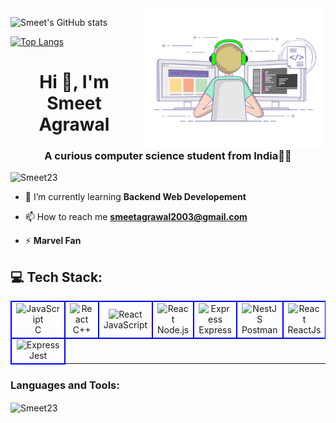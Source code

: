 <img align="right" alt="GIF" src="https://raw.githubusercontent.com/devSouvik/devSouvik/master/gif3.gif" width="300"/>

![Smeet's GitHub stats](https://github-readme-stats.vercel.app/api?username=Smeet23&hide=issues,stars&show_icons=true&rank_icon=github&theme=codeSTACKr)


[//]: <> (  &hide=stars,commits,prs,issues,contribs  )

[//]: <> (  GitHub Readme Stats comes with several built-in themes e.g. dark, radical, merko, gruvbox, tokyonight, onedark, cobalt, synthwave, highcontrast, dracula )

[![Top Langs](https://github-readme-stats.vercel.app/api/top-langs/?username=Smeet23&layout=compact)](https://github.com/anuraghazra/github-readme-stats)


<h1 align="center">Hi 👋, I'm Smeet Agrawal</h1>
<h3 align="center">A curious computer science student from India👨‍💻</h3>

<p align="left"> <img src="https://komarev.com/ghpvc/?username=Smeet23&label=Profile%20views&color=0e75b6&style=flat" alt="Smeet23" /> </p>



- 🌱 I’m currently learning **Backend Web Developement**

- 📫 How to reach me **smeetagrawal2003@gmail.com**

- ⚡ **Marvel Fan**

## 💻 Tech Stack:
<table>
<tr>
<td align="center" width="96" style="border:2px solid blue">
        <img src="https://skillicons.dev/icons?i=c" width="60" height="60" padding="5" alt="JavaScript" />
        <br>C</br>
</td>
<td align="center" width="96" style="border:2px solid blue">
        <img src="https://skillicons.dev/icons?i=cpp" width="60" height="60" padding="5" alt="React" />
        <br>C++</br>
</td>

<td align="center" width="96" style="border:2px solid blue">
        <img src="https://skillicons.dev/icons?i=javascript" width="60" height="60" padding="5" alt="React" />
        <br>JavaScript</br>
</td>
<td align="center" width="96" style="border:2px solid blue">
        <img src="https://skillicons.dev/icons?i=nodejs" width="60" height="60" padding="5" alt="React"  />
        <br>Node.js</br>
</td>
<td align="center" width="96" style="border:2px solid blue">
        <img src="https://skillicons.dev/icons?i=express" width="60" height="60" padding="5" alt="Express" />
        <br>Express</br>
</td>

<td align="center" width="96" style="border:2px solid blue">
        <img src="https://skillicons.dev/icons?i=postman" width="60" height="60" padding="5" alt="NestJS" />
        <br>Postman</br>
</td>
<td align="center" width="96" style="border:2px solid blue">
        <img src="https://skillicons.dev/icons?i=react" width="60" height="60" padding="5" alt="React" />
        <br>ReactJs</br>
</td>

<td align="center" width="96" style="border:2px solid blue">
        <img src="https://skillicons.dev/icons?i=mongodb" width="60" height="60" padding="5" alt="Node.js" />
        <br>MongoDB</br>
</td>

<td align="center" width="96" style="border:2px solid blue">
        <img src="https://skillicons.dev/icons?i=postgres" width="60" height="60" padding="5" alt="Express" />
        <br>PostgreSQL</br>
</td>
</tr>
<tr>
<td align="center" width="96" style="border:2px solid blue">
        <img src="https://skillicons.dev/icons?i=jest" width="60" height="60" padding="5" alt="Express" />
        <br>Jest</br>
</td>

</td>
</tr>

</table>

<p align="left">
<!-- <a href="https://www.codechef.com/users/priyesh" target="blank"><img align="center" src="https://cdn.jsdelivr.net/npm/simple-icons@3.1.0/icons/codechef.svg" alt="priyesh" height="30" width="40" /></a>
<a href="https://codeforces.com/profile/-priyesh-" target="blank"><img align="center" src="https://raw.githubusercontent.com/rahuldkjain/github-profile-readme-generator/master/src/images/icons/Social/codeforces.svg" alt="-priyesh-" height="30" width="40" /></a>
<a href="https://www.leetcode.com/priyesh_tandel" target="blank"><img align="center" src="https://raw.githubusercontent.com/rahuldkjain/github-profile-readme-generator/master/src/images/icons/Social/leet-code.svg" alt="priyesh_tandel" height="30" width="40" /></a>
</p> -->

<h3 align="left">Languages and Tools:</h3>
<!-- <p align="left"> <a href="https://www.cprogramming.com/" target="_blank" rel="noreferrer"> <img src="https://raw.githubusercontent.com/devicons/devicon/master/icons/c/c-original.svg" alt="c" width="40" height="40"/> </a> <a href="https://www.w3schools.com/cpp/" target="_blank" rel="noreferrer"> <img src="https://raw.githubusercontent.com/devicons/devicon/master/icons/cplusplus/cplusplus-original.svg" alt="cplusplus" width="40" height="40"/> </a> <a href="https://git-scm.com/" target="_blank" rel="noreferrer"> <img src="https://www.vectorlogo.zone/logos/git-scm/git-scm-icon.svg" alt="git" width="40" height="40"/> </a> <a href="https://developer.mozilla.org/en-US/docs/Web/JavaScript" target="_blank" rel="noreferrer"> <img src="https://raw.githubusercontent.com/devicons/devicon/master/icons/javascript/javascript-original.svg" alt="javascript" width="40" height="40"/> </a> <a href="https://www.linux.org/" target="_blank" rel="noreferrer"> <img src="https://raw.githubusercontent.com/devicons/devicon/master/icons/linux/linux-original.svg" alt="linux" width="40" height="40"/> </a> <a href="https://www.mathworks.com/" target="_blank" rel="noreferrer"> <img src="https://upload.wikimedia.org/wikipedia/commons/2/21/Matlab_Logo.png" alt="matlab" width="40" height="40"/> </a> <a href="https://www.mongodb.com/" target="_blank" rel="noreferrer"> <img src="https://raw.githubusercontent.com/devicons/devicon/master/icons/mongodb/mongodb-original-wordmark.svg" alt="mongodb" width="40" height="40"/> </a> <a href="https://nodejs.org" target="_blank" rel="noreferrer"> <img src="https://raw.githubusercontent.com/devicons/devicon/master/icons/nodejs/nodejs-original-wordmark.svg" alt="nodejs" width="40" height="40"/> </a> <a href="https://www.postgresql.org" target="_blank" rel="noreferrer"> <img src="https://raw.githubusercontent.com/devicons/devicon/master/icons/postgresql/postgresql-original-wordmark.svg" alt="postgresql" width="40" height="40"/> </a> <a href="https://postman.com" target="_blank" rel="noreferrer"> <img src="https://www.vectorlogo.zone/logos/getpostman/getpostman-icon.svg" alt="postman" width="40" height="40"/> </a> <a href="https://www.python.org" target="_blank" rel="noreferrer"> <img src="https://raw.githubusercontent.com/devicons/devicon/master/icons/python/python-original.svg" alt="python" width="40" height="40"/> </a> </p> -->


<p><img align="center" src="https://github-readme-streak-stats.herokuapp.com/?user=Smeet23&" alt="Smeet23" /></p>

[//]: <> (just for checking)
